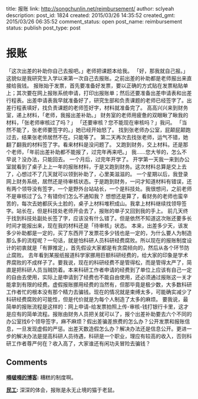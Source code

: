 title: 报账
link: http://songchunlin.net/reimbursement/
author: sclyeah
description: 
post_id: 1824
created: 2015/03/26 14:35:52
created_gmt: 2015/03/26 06:35:52
comment_status: open
post_name: reimbursement
status: publish
post_type: post

# 报账

「这次出差的补助你自己去报吧。」老师把课题本给我。 「好，那我就自己报。」这貌似是我研究生入学以来第一次自己去报账。之前出差的补助都是老师报出来直接给我钱。 报账始于发票，首先要准备好发票，要以正确的方式贴在发票粘贴单上；其次要在网上报账系统申请，打印出报账单；然后还要准备出差申请表和出差行程表。出差申请表我早就准备好了，研究生部和负责课题的老师已经签字了。出差行程表填好，找负责课题的老师签好字，材料就准备完了。 高高兴兴来到财务室，递上材料，「老师，我报出差补助。」 财务室的老师用疲惫的双眼瞅了瞅我的材料，「张老师审核过了吗？」 「还要审核？您不能现在审核吗？」我问。 「当然不能了，张老师要签字的。」她已经开始怒了。 找到张老师办公室，屁颠屁颠跑过去，结果张老师居然不在。只能等了。 第二天再次去找张老师，运气不错，她翻了翻我的材料签了字。看来材料是没问题了。 又跑到财务，交上材料。还是那个老师，「年前出差补助都不能报了，过完年再来吧。」 我……您大爷的，怎么不早说？没办法，只能回去。 一个月后，过完年开学了。 开学第一天我一来到办公室就看到了桌子上上一年的报账材料，于是又跑到财务。这次材料总算是交上去了，心想过不了几天就可以领到补助了，心里美滋滋的。 一个星期以后，我登录网上财务系统，居然还是待审核状态。于是跑到财务，一问才知道材料有错误，还有两个领导没有签字，一个是野外台站站长，一个是科技处。我很想问，之前老师不是审核过了么？有错你们怎么不通知我？ 想想还是算了，看财务的老师也蛮辛苦的，每次去她都灰头土脸的，桌子上材料堆积成山。我拿上材料继续找领导签字。站长在，但是科技处老师开会去了，报账的单子又回到我的手上。 前几天终于找到科技处副处长签了字，应该没有什么错了。但是依然不知道这次账还要多长时间才能报出来，现在我的材料还是「待审核」状态。 本来，出差多少天，该发多少补助都是一定的，买了东西开了发票花多少钱也是一定的，为什么要人为制造那么多的流程呢？一句话，就是怕科研人员科研经费腐败。所以现在的报账制度设计的初衷就是「有罪推定」，首先假设大家都是有贪腐倾向的，然后从各个环节防止腐败。 去年看到某报纸报道科学家挪用巨额科研经费的，给大家的印象是学术界腐败的不成样子了。要我说，现在的科研经费不是管得松，而是管得太严了，简直是把科研人员当贼防着。本来科研工作者申请的经费到了单位上应该有自己一定的自由去使用，实际上是申请到了经费也不能自由使用，还必须通过报账这一关才能拿到有限的经费。虚假报账挪用经费的当然有，但那毕竟是极少数，大多数科研工作者忙的根本没有那个精力去骗钱。现在的情况就是束缚太多，可能确实减少了科研经费腐败的可能性，但是代价就是为每个人制造了太多的麻烦。 要我说，最简单的报账流程是这样的：网上申请-给发票拍照上传-审核-钱打银行卡里，这才是应有的简单流程。报账由财务人员把关就可以了，报个出差补助要去六个不同的办公室找6个领导签字，麻不麻烦？假出差骗差旅费的怎么办？公开发票和报账信息，一旦发现虚假的严惩。出差天数造假怎么办？解决办法还是信息公开。更进一步的解决办法是提高科研人员待遇，科研是一个职业，理应有较高的收入，否则科研工作者尊严何在？收入高了，大家谁还有闲功夫冒险去骗钱？

## Comments

**[嘚啵嘚的博客](#35255 "2015-03-27 02:29:10"):** 糟糕的制度啊。

**[民工](#39989 "2015-06-27 21:03:53"):** 深深的体会，报账是永无止境的猫于老鼠。


